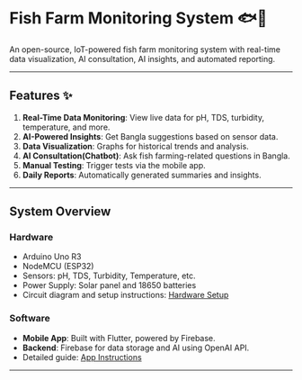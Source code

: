 # Fish Farm Monitoring System 🐟🌊  

An open-source, IoT-powered fish farm monitoring system with real-time data visualization, AI consultation, AI insights, and automated reporting.

---

## Features ✨  
1. **Real-Time Data Monitoring**: View live data for pH, TDS, turbidity, temperature, and more.  
2. **AI-Powered Insights**: Get Bangla suggestions based on sensor data.  
3. **Data Visualization**: Graphs for historical trends and analysis.  
4. **AI Consultation(Chatbot)**: Ask fish farming-related questions in Bangla.  
5. **Manual Testing**: Trigger tests via the mobile app.  
6. **Daily Reports**: Automatically generated summaries and insights.  

---

## System Overview  
### **Hardware**
- Arduino Uno R3
- NodeMCU (ESP32)  
- Sensors: pH, TDS, Turbidity, Temperature, etc.  
- Power Supply: Solar panel and 18650 batteries  
- Circuit diagram and setup instructions: [Hardware Setup](hardware/README.md)  

### **Software**  
- **Mobile App**: Built with Flutter, powered by Firebase.  
- **Backend**: Firebase for data storage and AI using OpenAI API.  
- Detailed guide: [App Instructions](app/README.md)  

---
